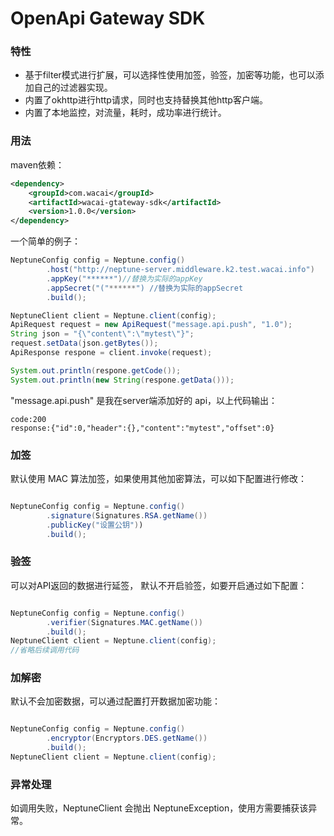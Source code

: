 # OpenApi Gateway SDK
### 特性

- 基于filter模式进行扩展，可以选择性使用加签，验签，加密等功能，也可以添加自己的过滤器实现。
- 内置了okhttp进行http请求，同时也支持替换其他http客户端。
- 内置了本地监控，对流量，耗时，成功率进行统计。


### 用法

maven依赖：

``` xml
<dependency>
	<groupId>com.wacai</groupId>
	<artifactId>wacai-gtateway-sdk</artifactId>
	<version>1.0.0</version>
</dependency>

```

一个简单的例子：

``` java
NeptuneConfig config = Neptune.config()
		.host("http://neptune-server.middleware.k2.test.wacai.info")
		.appKey("******")//替换为实际的appKey
		.appSecret("("******") //替换为实际的appSecret
		.build();

NeptuneClient client = Neptune.client(config);
ApiRequest request = new ApiRequest("message.api.push", "1.0");
String json = "{\"content\":\"mytest\"}";
request.setData(json.getBytes());
ApiResponse respone = client.invoke(request);

System.out.println(respone.getCode());
System.out.println(new String(respone.getData()));
```

"message.api.push" 是我在server端添加好的 api，以上代码输出：

```
code:200
response:{"id":0,"header":{},"content":"mytest","offset":0}
```

### 加签
默认使用 MAC 算法加签，如果使用其他加密算法，可以如下配置进行修改：

```java

NeptuneConfig config = Neptune.config()
		.signature(Signatures.RSA.getName())
		.publicKey("设置公钥"))
		.build();
```


### 验签
可以对API返回的数据进行延签， 默认不开启验签，如要开启通过如下配置：

```java

NeptuneConfig config = Neptune.config()
		.verifier(Signatures.MAC.getName())
		.build();
NeptuneClient client = Neptune.client(config);		
//省略后续调用代码
```


### 加解密
默认不会加密数据，可以通过配置打开数据加密功能：

```java

NeptuneConfig config = Neptune.config()
		.encryptor(Encryptors.DES.getName())
		.build();
NeptuneClient client = Neptune.client(config);		

```





### 异常处理

如调用失败，NeptuneClient 会抛出 NeptuneException，使用方需要捕获该异常。

